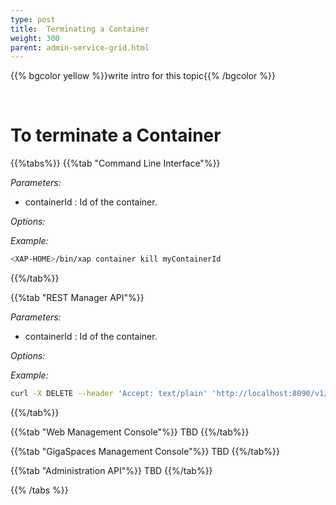 ```yaml
---
type: post
title:  Terminating a Container
weight: 300
parent: admin-service-grid.html
---
```

 
  

{{% bgcolor yellow %}}write intro for this topic{{% /bgcolor %}}

<br>
 
# To terminate a Container

{{%tabs%}}
{{%tab "Command Line Interface"%}}

_Parameters:_<br> 

- containerId : Id of the container.
 
_Options:_<br>
 
 
*Example:*<br>

```bash
<XAP-HOME>/bin/xap container kill myContainerId
```
{{%/tab%}}


{{%tab "REST Manager API"%}}

_Parameters:_<br>

- containerId : Id of the container. 

_Options:_<br>

 
*Example:*<br>
 
```bash
curl -X DELETE --header 'Accept: text/plain' 'http://localhost:8090/v1/containers/containerId'
```
{{%/tab%}}


{{%tab "Web Management Console"%}}
TBD 
{{%/tab%}}

{{%tab "GigaSpaces Management Console"%}}
TBD
{{%/tab%}}


{{%tab "Administration API"%}}
TBD
{{%/tab%}}

{{% /tabs %}}

